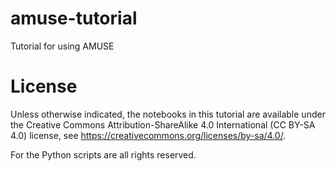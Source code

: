 # amuse-tutorial
Tutorial for using AMUSE


# License
Unless otherwise indicated, the notebooks in this tutorial are available under the Creative Commons
Attribution-ShareAlike 4.0 International (CC BY-SA 4.0) license, see
https://creativecommons.org/licenses/by-sa/4.0/.

For the Python scripts are all rights reserved.
